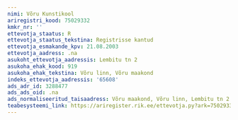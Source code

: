 ```yaml
---
nimi: Võru Kunstikool
ariregistri_kood: 75029332
kmkr_nr: ''
ettevotja_staatus: R
ettevotja_staatus_tekstina: Registrisse kantud
ettevotja_esmakande_kpv: 21.08.2003
ettevotja_aadress: .na
asukoht_ettevotja_aadressis: Lembitu tn 2
asukoha_ehak_kood: 919
asukoha_ehak_tekstina: Võru linn, Võru maakond
indeks_ettevotja_aadressis: '65608'
ads_adr_id: 3288477
ads_ads_oid: .na
ads_normaliseeritud_taisaadress: Võru maakond, Võru linn, Lembitu tn 2
teabesysteemi_link: https://ariregister.rik.ee/ettevotja.py?ark=75029332&ref=rekvisiidid
---
```


